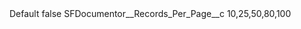 <?xml version="1.0" encoding="UTF-8"?>
<CustomMetadata xmlns="http://soap.sforce.com/2006/04/metadata" xmlns:xsi="http://www.w3.org/2001/XMLSchema-instance" xmlns:xsd="http://www.w3.org/2001/XMLSchema">
    <label>Default</label>
    <protected>false</protected>
    <values>
        <field>SFDocumentor__Records_Per_Page__c</field>
        <value xsi:type="xsd:string">10,25,50,80,100</value>
    </values>
</CustomMetadata>
